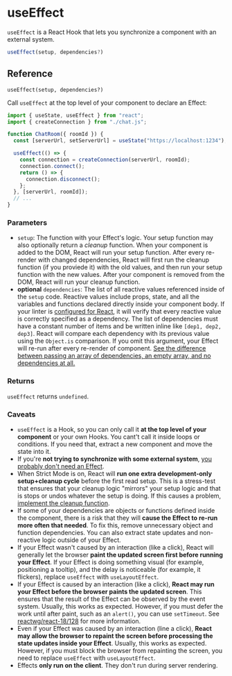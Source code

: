 # useEffect

`useEffect` is a React Hook that lets you synchronize a component with an external system.

```js
useEffect(setup, dependencies?)
```

## Reference

`useEffect(setup, dependencies?)`

Call `useEffect` at the top level of your component to declare an Effect:

```js
import { useState, useEffect } from "react";
import { createConnection } from "./chat.js";

function ChatRoom({ roomId }) {
  const [serverUrl, setServerUrl] = useState("https://localhost:1234");

  useEffect(() => {
    const connection = createConnection(serverUrl, roomId);
    connection.connect();
    return () => {
      connection.disconnect();
    };
  }, [serverUrl, roomId]);
  // ...
}
```

### Parameters

- `setup`: The function with your Effect's logic. Your setup function may also optionally return a _cleanup_ function. When your component is added to the DOM, React will run your setup function. After every re-render with changed dependencies, React will first run the cleanup function (if you proviede it) with the old values, and then run your setup function with the new values. After your component is removed from the DOM, React will run your cleanup function.
- **optional** `dependencies`: The list of all reactive values referenced inside of the `setup` code. Reactive values include props, state, and all the variables and functions declared directly inside your component body. If your linter is [configured for React](https://react.dev/learn/editor-setup#linting), it will verify that every reactive value is correctly specified as a dependency. The list of dependencies must have a constant number of items and be written inline like `[dep1, dep2, dep3]`. React will compare each dependency with its previous value using the `Object.is` comparison. If you omit this argument, your Effect will re-run after every re-render of component. [See the difference between passing an array of dependencies, an empty array, and no dependencies at all.](https://react.dev/reference/react/useEffect#examples-dependencies)

### Returns

`useEffect` returns `undefined`.

### Caveats

- `useEffect` is a Hook, so you can only call it **at the top level of your component** or your own Hooks. You cant't call it inside loops or conditions. If you need that, extract a new component and move the state into it.
- If you're **not trying to synchronize with some external system**, [you probably don't need an Effect](https://react.dev/learn/you-might-not-need-an-effect).
- When Strict Mode is on, React will **run one extra development-only setup+cleanup cycle** before the first read setup. This is a stress-test that ensures that your cleanup logic "mirrors" your setup logic and that is stops or undos whatever the setup is doing. If this causes a problem, [implement the cleanup function](https://react.dev/learn/synchronizing-with-effects#how-to-handle-the-effect-firing-twice-in-development).
- If some of your dependencies are objects or functions defined inside the component, there is a risk that they will **cause the Effect to re-run more often that needed**. To fix this, remove unnecessary object and function dependencies. You can also extract state updates and non-reactive logic outside of your Effect.
- If your Effect wasn't caused by an interaction (like a click), React will generally let the browser **paint the updated screen first before running your Effect**. If your Effect is doing something visual (for example, positioning a tooltip), and the delay is noticeable (for example, it flickers), replace `useEffect` with `useLayoutEffect`.
- If your Effect is caused by an interaction (like a click), **React may run your Effect before the browser paints the updated screen**. This ensures that the result of the Effect can be observed by the event system. Usually, this works as expected. However, if you must defer the work until after paint, such as an `alert()`, you can use `setTimeout`. See [reactwg/react-18/128](https://github.com/reactwg/react-18/discussions/128) for more information.
- Even if your Effect was caused by an interaction (line a click), **React may allow the browser to repaint the screen before processing the state updates inside your Effect**. Usually, this works as expected. However, if you must block the browser from repainting the screen, you need to replace `useEffect` with `useLayoutEffect`.
- Effects **only run on the client**. They don't run during server rendering.
